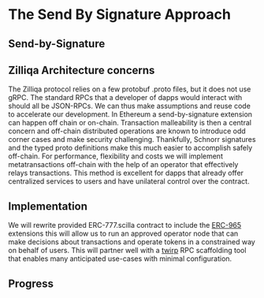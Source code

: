 # The Send By Signature Approach

## Send-by-Signature

## Zilliqa Architecture concerns
The Zilliqa protocol relies on a few protobuf .proto files, but it does not use gRPC. The standard RPCs that a developer of dapps would interact with should all be JSON-RPCs. We can thus make assumptions and reuse code to accelerate our development. 
In Ethereum a send-by-signature extension can happen off chain or on-chain. Transaction malleability is then a central concern and off-chain distributed operations are known to introduce odd corner cases and make security challenging. Thankfully, Schnorr signatures and the typed proto definitions make this much easier to accomplish safely off-chain. For performance, flexibility and costs we will implement metatransactions off-chain with the help of an operator that effectively relays transactions. This method is excellent for dapps that already offer centralized services to users and have unilateral control over the contract.

## Implementation

We will rewrite provided ERC-777.scilla contract to include the [ERC-965](https://github.com/ethereum/EIPs/issues/965) extensions this will allow us to run an approved operator node that can make decisions about transactions and operate tokens in a constrained way on behalf of users. This will partner well with a [twirp](https://twitchtv.github.io/twirp/) RPC scaffolding tool that enables many anticipated use-cases with minimal configuration.

## Progress
